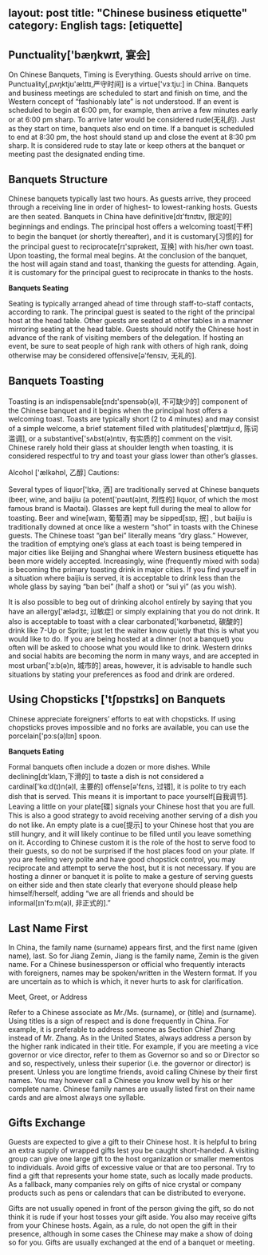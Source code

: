 layout: post
title: "Chinese business etiquette"
category: English
tags: [etiquette]
---

## Punctuality['bæŋkwɪt, 宴会]

On Chinese Banquets, Timing is Everything. Guests should arrive on time. Punctuality[,pʌŋktjʊ'ælɪtɪ,严守时间] is a virtue['vɜːtjuː] in China. Banquets and business meetings are scheduled to start and finish on time, and the Western concept of “fashionably late” is not understood. If an event is scheduled to begin at 6:00 pm, for example, then arrive a few minutes early or at 6:00 pm sharp. To arrive later would be considered rude(无礼的). Just as they start on time, banquets also end on time. If a banquet is scheduled to end at 8:30 pm, the host should stand up and close the event at 8:30 pm sharp. It is considered rude to stay late or keep others at the banquet or meeting past the designated ending time.

<!-- more -->

## Banquets Structure

Chinese banquets typically last two hours. As guests arrive, they proceed through a receiving line in order of highest- to lowest-ranking hosts. Guests are then seated. Banquets in China have definitive[dɪ'fɪnɪtɪv, 限定的] beginnings and endings. The principal host offers a welcoming toast[干杯] to begin the banquet (or shortly thereafter), and it is customary[习惯的] for the principal guest to reciprocate[rɪ'sɪprəkeɪt, 互换]  with his/her own toast. Upon toasting, the formal meal begins. At the conclusion of the banquet, the host will again stand and toast, thanking the guests for attending. Again, it is customary for the principal guest to reciprocate in thanks to the hosts.

__Banquets Seating__

Seating is typically arranged ahead of time through staff-to-staff contacts, according to rank. The principal guest is seated to the right of the principal host at the head table. Other guests are seated at other tables in a manner mirroring seating at the head table. Guests should notify the Chinese host in advance of the rank of visiting members of the delegation. If hosting an event, be sure to seat people of high rank with others of high rank, doing otherwise may be considered offensive[ə'fensɪv, 无礼的].

## Banquets Toasting

Toasting is an indispensable[ɪndɪ'spensəb(ə)l, 不可缺少的] component of the Chinese banquet and it begins when the principal host offers a welcoming toast. Toasts are typically short (2 to 4 minutes) and may consist of a simple welcome, a brief statement filled with platitudes['plætɪtjuːd,  陈词滥调], or a substantive['sʌbst(ə)ntɪv, 有实质的] comment on the visit. Chinese rarely hold their glass at shoulder length when toasting, it is considered respectful to try and toast your glass lower than other’s glasses.

Alcohol ['ælkəhɒl, 乙醇] Cautions:

Several types of liquor['lɪkə, 酒]  are traditionally served at Chinese banquets (beer, wine, and baijiu (a potent['pəʊt(ə)nt, 烈性的]  liquor, of which the most famous brand is Maotai). Glasses are kept full during the meal to allow for toasting. Beer and wine[waɪn, 葡萄酒] may be sipped[sɪp, 抿] , but baijiu is traditionally downed at once like a western “shot” in toasts with the Chinese guests. The Chinese toast “gan bei” literally means “dry glass.” However, the tradition of emptying one’s glass at each toast is being tempered in major cities like Beijing and Shanghai where Western business etiquette has been more widely accepted. Increasingly, wine (frequently mixed with soda) is becoming the primary toasting drink in major cities. If you find yourself in a situation where baijiu is served, it is acceptable to drink less than the whole glass by saying “ban bei” (half a shot) or “sui yi” (as you wish).

It is also possible to beg out of drinking alcohol entirely by saying that you have an allergy['ælədʒɪ, 过敏症] or simply explaining that you do not drink. It also is acceptable to toast with a clear carbonated['kɑrbənetɪd, 碳酸的] drink like 7-Up or Sprite; just let the waiter know quietly that this is what you would like to do. If you are being hosted at a dinner (not a banquet) you often will be asked to choose what you would like to drink. Western drinks and social habits are becoming the norm in many ways, and are accepted in most urban['ɜːb(ə)n,  城市的] areas, however, it is advisable to handle such situations by stating your preferences as food and drink are ordered.

## Using Chopsticks ['tʃɒpstɪks] on Banquets

Chinese appreciate foreigners’ efforts to eat with chopsticks. If using chopsticks proves impossible and no forks are available, you can use the porcelain['pɔːs(ə)lɪn] spoon.

__Banquets Eating__

Formal banquets often include a dozen or more dishes. While declining[dɪ'klaɪn,下滑的] to taste a dish is not considered a cardinal['kɑːd(ɪ)n(ə)l, 主要的] offense[ə'fɛns, 过错], it is polite to try each dish that is served. This means it is important to pace yourself[自我调节]. Leaving a little on your plate[碟] signals your Chinese host that you are full. This is also a good strategy to avoid receiving another serving of a dish you do not like. An empty plate is a cue[提示] to your Chinese host that you are still hungry, and it will likely continue to be filled until you leave something on it. According to Chinese custom it is the role of the host to serve food to their guests, so do not be surprised if the host places food on your plate. If you are feeling very polite and have good chopstick control, you may reciprocate and attempt to serve the host, but it is not necessary. If you are hosting a dinner or banquet it is polite to make a gesture of serving guests on either side and then state clearly that everyone should please help himself/herself, adding “we are all friends and should be informal[ɪn'fɔːm(ə)l, 非正式的].”

## Last Name First

In China, the family name (surname) appears first, and the first name (given name), last. So for Jiang Zemin, Jiang is the family name, Zemin is the given name. For a Chinese businessperson or official who frequently interacts with foreigners, names may be spoken/written in the Western format. If you are uncertain as to which is which, it never hurts to ask for clarification.

Meet, Greet, or Address

Refer to a Chinese associate as Mr./Ms. (surname), or (title) and (surname). Using titles is a sign of respect and is done frequently in China. For example, it is preferable to address someone as Section Chief Zhang instead of Mr. Zhang. As in the United States, always address a person by the higher rank indicated in their title. For example, if you are meeting a vice governor or vice director, refer to them as Governor so and so or Director so and so, respectively, unless their superior (i.e. the governor or director) is present. Unless you are longtime friends, avoid calling Chinese by their first names. You may however call a Chinese you know well by his or her complete name. Chinese family names are usually listed first on their name cards and are almost always one syllable.

## Gifts Exchange

Guests are expected to give a gift to their Chinese host. It is helpful to bring an extra supply of wrapped gifts lest you be caught short-handed. A visiting group can give one large gift to the host organization or smaller mementos to individuals. Avoid gifts of excessive value or that are too personal. Try to find a gift that represents your home state, such as locally made products. As a fallback, many companies rely on gifts of nice crystal or company products such as pens or calendars that can be distributed to everyone.

Gifts are not usually opened in front of the person giving the gift, so do not think it is rude if your host tosses your gift aside. You also may receive gifts from your Chinese hosts. Again, as a rule, do not open the gift in their presence, although in some cases the Chinese may make a show of doing so for you. Gifts are usually exchanged at the end of a banquet or meeting.